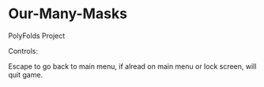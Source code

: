 # Our-Many-Masks
PolyFolds Project

Controls:

Escape to go back to main menu, if alread on main menu or lock screen, will quit game.
